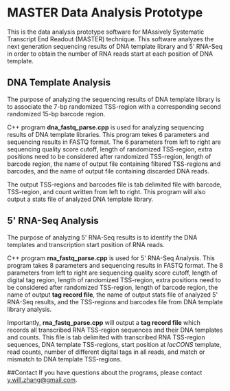 # MASTER Data Analysis Prototype
This is the data analysis prototype software for MAssively Systematic Transcript End Readout (MASTER) technique. This software analyzes the next generation sequencing results of DNA template library and 5' RNA-Seq in order to obtain the number of RNA reads start at each position of DNA template.

## DNA Template Analysis
The purpose of analyzing the sequencing results of DNA template library is to associate the 7-bp randomized TSS-region with a corresponding second randomized 15-bp barcode region.

C++ program __dna_fastq_parse.cpp__ is used for analyzing sequencing results of DNA template libraries. This program tekes 6 parameters and sequencing results in FASTQ format. The 6 parameters from left to right are sequencing quality score cutoff, length of randomized TSS-region, extra positions need to be considered after randomized TSS-region, length of barcode region, the name of output file containing filtered TSS-regions and barcodes, and the name of output file containing discarded DNA reads. 

The output TSS-regions and barcodes file is tab delimited file with barcode, TSS-region, and count written from left to right. This program will also output a stats file of analyzed DNA template library. 

## 5' RNA-Seq Analysis
The purpose of analyzing 5' RNA-Seq results is to identify the DNA templates and transcription start position of RNA reads.

C++ program __rna_fastq_parse.cpp__ is used for 5' RNA-Seq Analysis. This program takes 8 parameters and sequencing results in FASTQ format. The 8 parameters from left to right are sequencing quality score cutoff, length of digital tag region, length of randomized TSS-region, extra positions need to be considered after randomized TSS-region, length of barcode region, the name of output __tag record file__, the name of output stats file of analyzed 5' RNA-Seq results, and the TSS-regions and barcodes file from DNA template library analysis. 

Importantly, __rna_fastq_parse.cpp__ will output a __tag record file__ which records all transcribed RNA TSS-region sequences and their DNA templates and counts. This file is tab delimited with transcribed RNA TSS-region sequences, DNA template TSS-regions, start position at _lacCONS_ template, read counts, number of different digital tags in all reads, and match or mismatch to DNA template TSS-regions.

##Contact
If you have questions about the programs, please contact y.will.zhang@gmail.com.
